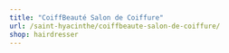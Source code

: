 ```yaml
---
title: "CoiffBeauté Salon de Coiffure"
url: /saint-hyacinthe/coiffbeaute-salon-de-coiffure/
shop: hairdresser
---
```

